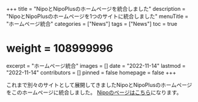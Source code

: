 +++
title = "NipoとNipoPlusのホームページを統合しました"
description = "NipoとNipoPlusのホームページを1つのサイトに統合しました"
menuTitle = "ホームページ統合"
categories = ["News"]
tags = ["News"]
toc = true
# weight = 108999996
excerpt = "ホームページ統合"
images = []
date = "2022-11-14"
lastmod = "2022-11-14"
contributors = []
pinned = false
homepage = false
+++

これまで別々のサイトとして展開してきましたNipoとNipoPlusのホームページをこのホームページに統合しました。
[Nipoのページはこちら](/old/)になります。
